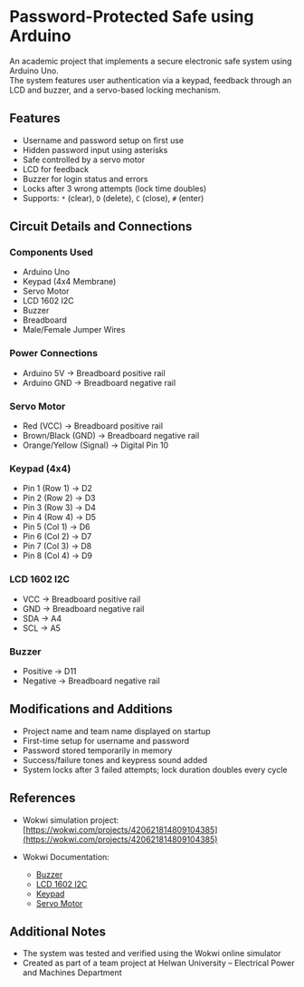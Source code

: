 # Password-Protected Safe using Arduino

An academic project that implements a secure electronic safe system using Arduino Uno.  
The system features user authentication via a keypad, feedback through an LCD and buzzer, and a servo-based locking mechanism.

## Features

- Username and password setup on first use  
- Hidden password input using asterisks   
- Safe controlled by a servo motor  
- LCD for feedback  
- Buzzer for login status and errors  
- Locks after 3 wrong attempts (lock time doubles)  
- Supports: `*` (clear), `D` (delete), `C` (close), `#` (enter)

## Circuit Details and Connections

### Components Used

- Arduino Uno  
- Keypad (4x4 Membrane)  
- Servo Motor  
- LCD 1602 I2C  
- Buzzer  
- Breadboard  
- Male/Female Jumper Wires  

### Power Connections

- Arduino 5V → Breadboard positive rail  
- Arduino GND → Breadboard negative rail  

### Servo Motor

- Red (VCC) → Breadboard positive rail  
- Brown/Black (GND) → Breadboard negative rail  
- Orange/Yellow (Signal) → Digital Pin 10  

### Keypad (4x4)

- Pin 1 (Row 1) → D2  
- Pin 2 (Row 2) → D3  
- Pin 3 (Row 3) → D4  
- Pin 4 (Row 4) → D5  
- Pin 5 (Col 1) → D6  
- Pin 6 (Col 2) → D7  
- Pin 7 (Col 3) → D8  
- Pin 8 (Col 4) → D9  

### LCD 1602 I2C

- VCC → Breadboard positive rail  
- GND → Breadboard negative rail  
- SDA → A4  
- SCL → A5  

### Buzzer

- Positive → D11  
- Negative → Breadboard negative rail  

## Modifications and Additions

- Project name and team name displayed on startup  
- First-time setup for username and password  
- Password stored temporarily in memory  
- Success/failure tones and keypress sound added  
- System locks after 3 failed attempts; lock duration doubles every cycle  

## References

- Wokwi simulation project:  
  [https://wokwi.com/projects/420621814809104385](https://wokwi.com/projects/420621814809104385)  

- Wokwi Documentation:  
  - [Buzzer](https://docs.wokwi.com/parts/wokwi-buzzer)  
  - [LCD 1602 I2C](https://docs.wokwi.com/parts/wokwi-lcd1602)  
  - [Keypad](https://docs.wokwi.com/parts/wokwi-membrane-keypad)  
  - [Servo Motor](https://docs.wokwi.com/parts/wokwi-servo)  

## Additional Notes

- The system was tested and verified using the Wokwi online simulator  
- Created as part of a team project at Helwan University – Electrical Power and Machines Department

